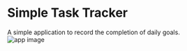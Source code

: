 # Simple Task Tracker

A simple application to record the completion of daily goals.  
![app image](https://raw.githubusercontent.com/caioxcezar/package-manager/main/image.png)
